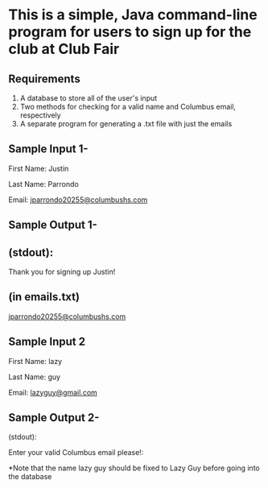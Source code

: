 This is a simple, Java command-line program for users to sign up for the club at Club Fair
=======
Requirements
--------
1. A database to store all of the user's input
2. Two methods for checking for a valid name and Columbus email, respectively
3. A separate program for generating a .txt file with just the emails

Sample Input 1-
------------
First Name: Justin

Last Name: Parrondo

Email: jparrondo20255@columbushs.com


Sample Output 1-
-------------
(stdout):
---------
Thank you for signing up Justin!


(in emails.txt)
--------
jparrondo20255@columbushs.com


Sample Input 2
------------
First Name: lazy

Last Name: guy

Email: lazyguy@gmail.com


Sample Output 2-
----------
(stdout):

Enter your valid Columbus email please!:


*Note that the name lazy guy should be fixed to Lazy Guy before going into the database
